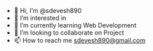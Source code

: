 - 👋 Hi, I’m @sdevesh890
- 👀 I’m interested in 
- 🌱 I’m currently learning Web Development
- 💞️ I’m looking to collaborate on Project
- 📫 How to reach me sdevesh890@gmail.com

<!---
sdevesh890/sdevesh890 is a ✨ special ✨ repository because its `README.md` (this file) appears on your GitHub profile.
You can click the Preview link to take a look at your changes.
--->
